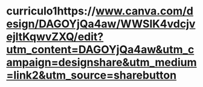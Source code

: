 # curriculo1https://www.canva.com/design/DAGOYjQa4aw/WWSlK4vdcjvejltKqwvZXQ/edit?utm_content=DAGOYjQa4aw&utm_campaign=designshare&utm_medium=link2&utm_source=sharebutton
